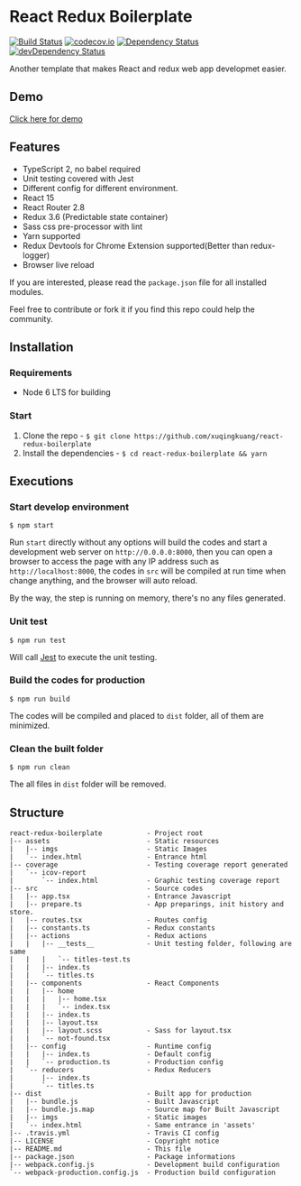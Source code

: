 # React Redux Boilerplate

[![Build Status](https://travis-ci.org/xuqingkuang/react-redux-boilerplate.svg?branch=master)](https://travis-ci.org/xuqingkuang/react-redux-boilerplate)
[![codecov.io](https://codecov.io/github/xuqingkuang/react-redux-boilerplate/coverage.svg?branch=master)](https://codecov.io/github/xuqingkuang/react-redux-boilerplate?branch=master)
[![Dependency Status](https://david-dm.org/xuqingkuang/react-redux-boilerplate.svg)](https://david-dm.org/xuqingkuang/react-redux-boilerplate)
[![devDependency Status](https://david-dm.org/xuqingkuang/react-redux-boilerplate/dev-status.svg)](https://david-dm.org/xuqingkuang/react-redux-boilerplate#info=devDependencies)

Another template that makes React and redux web app developmet easier.

## Demo

[Click here for demo](http://xuqingkuang.github.io/react-redux-boilerplate)

## Features

* TypeScript 2, no babel required
* Unit testing covered with Jest
* Different config for different environment.
* React 15
* React Router 2.8
* Redux 3.6 (Predictable state container)
* Sass css pre-processor with lint
* Yarn supported
* Redux Devtools for Chrome Extension supported(Better than redux-logger)
* Browser live reload

If you are interested, please read the `package.json` file for all installed modules.

Feel free to contribute or fork it if you find this repo could help the community.

## Installation

### Requirements

* Node 6 LTS for building

### Start

1. Clone the repo - `$ git clone https://github.com/xuqingkuang/react-redux-boilerplate`
2. Install the dependencies - `$ cd react-redux-boilerplate && yarn`

## Executions

### Start develop environment

    $ npm start

Run `start` directly without any options will build the codes and start a
development web server on `http://0.0.0.0:8000`, then you can open a browser to
access the page with any IP address such as `http://localhost:8000`,
the codes in `src` will be compiled at run time when change anything, and the
browser will auto reload.

By the way, the step is running on memory, there's no any files generated.

### Unit test

    $ npm run test

Will call [Jest](http://facebook.github.io/jest) to execute the unit testing.

### Build the codes for production

    $ npm run build

The codes will be compiled and placed to `dist` folder, all of them are
minimized.

###  Clean the built folder

    $ npm run clean

The all files in `dist` folder will be removed.

## Structure

    react-redux-boilerplate           - Project root
    |-- assets                        - Static resources
    |   |-- imgs                      - Static Images
    |   `-- index.html                - Entrance html
    |-- coverage                      - Testing coverage report generated
    |   `-- icov-report
    |       `-- index.html            - Graphic testing coverage report
    |-- src                           - Source codes
    |   |-- app.tsx                   - Entrance Javascript
    |   |-- prepare.ts                - App preparings, init history and store.
    |   |-- routes.tsx                - Routes config
    |   |-- constants.ts              - Redux constants
    |   |-- actions                   - Redux actions
    |   |   |-- __tests__             - Unit testing folder, following are same
    |   |   |   `-- titles-test.ts
    |   |   |-- index.ts
    |   |   `-- titles.ts
    |   |-- components                - React Components
    |   |   |-- home
    |   |   |   |-- home.tsx
    |   |   |   `-- index.tsx
    |   |   |-- index.ts
    |   |   |-- layout.tsx
    |   |   |-- layout.scss           - Sass for layout.tsx
    |   |   `-- not-found.tsx
    |   |-- config                    - Runtime config
    |   |   |-- index.ts              - Default config
    |   |   `-- production.ts         - Production config
    |   `-- reducers                  - Redux Reducers
    |       |-- index.ts
    |       `-- titles.ts
    |-- dist                          - Built app for production
    |   |-- bundle.js                 - Built Javascript
    |   |-- bundle.js.map             - Source map for Built Javascript
    |   |-- imgs                      - Static images
    |   `-- index.html                - Same entrance in 'assets'
    |-- .travis.yml                   - Travis CI config
    |-- LICENSE                       - Copyright notice
    |-- README.md                     - This file
    |-- package.json                  - Package informations
    |-- webpack.config.js             - Development build configuration
    `-- webpack-production.config.js  - Production build configuration
